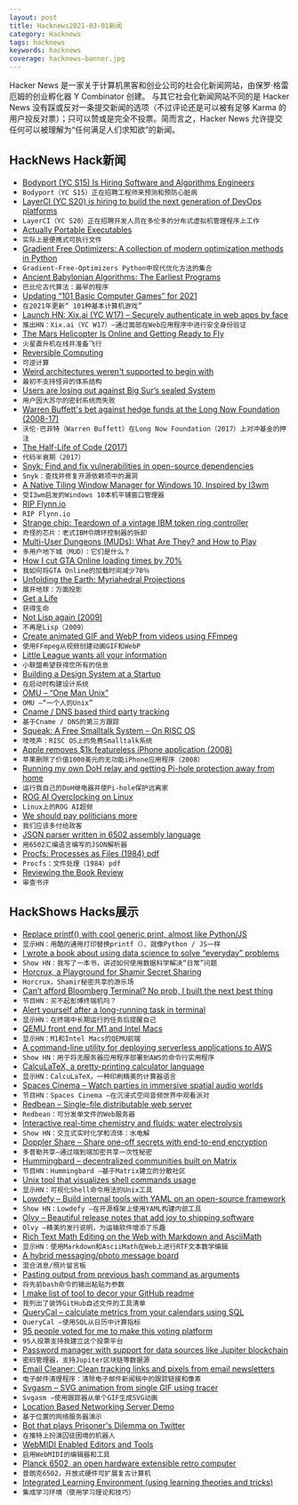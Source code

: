 ```yaml
---
layout: post
title: Hacknews2021-03-01新闻
category: Hacknews
tags: hacknews
keywords: hacknews
coverage: hacknews-banner.jpg
---
```


Hacker News 是一家关于计算机黑客和创业公司的社会化新闻网站，由保罗·格雷厄姆的创业孵化器 Y Combinator 创建。
与其它社会化新闻网站不同的是 Hacker News 没有踩或反对一条提交新闻的选项（不过评论还是可以被有足够 Karma 的用户投反对票）；只可以赞或是完全不投票。简而言之，Hacker News 允许提交任何可以被理解为“任何满足人们求知欲”的新闻。

## HackNews Hack新闻


- [Bodyport (YC S15) Is Hiring Software and Algorithms Engineers](https://bodyport.com/careers)
- `Bodyport（YC S15）正在招聘工程师来预测和预防心脏病`
- [LayerCI (YC S20) is hiring to build the next generation of DevOps platforms](https://www.workatastartup.com/jobs/42204)
- `LayerCI（YC S20）正在招聘开发人员在多伦多的分布式虚拟机管理程序上工作`
- [Actually Portable Executables](https://ahgamut.github.io/c/2021/02/27/ape-cosmo/)
- `实际上是便携式可执行文件`
- [Gradient Free Optimizers: A collection of modern optimization methods in Python](https://github.com/SimonBlanke/Gradient-Free-Optimizers)
- `Gradient-Free-Optimizers Python中现代优化方法的集合`
- [Ancient Babylonian Algorithms: The Earliest Programs](https://www.historyofinformation.com/detail.php?id=3920)
- `巴比伦古代算法：最早的程序`
- [Updating “101 Basic Computer Games” for 2021](https://discourse.codinghorror.com/t/updating-101-basic-computer-games-for-2021/7927/)
- `在2021年更新“ 101种基本计算机游戏”`
- [Launch HN: Xix.ai (YC W17) – Securely authenticate in web apps by face](item?id=26294096)
- `推出HN：Xix.ai（YC W17）–通过面部在Web应用程序中进行安全身份验证`
- [The Mars Helicopter Is Online and Getting Ready to Fly](https://www.universetoday.com/150224/the-mars-helicopter-is-online-and-getting-ready-to-fly/)
- `火星直升机在线并准备飞行`
- [Reversible Computing](https://en.wikipedia.org/wiki/Reversible_computing)
- `可逆计算`
- [Weird architectures weren't supported to begin with](https://blog.yossarian.net/2021/02/28/Weird-architectures-werent-supported-to-begin-with)
- `最初不支持怪异的体系结构`
- [Users are losing out against Big Sur’s sealed System](https://eclecticlight.co/2021/02/28/last-week-on-my-mac-users-are-losing-out-against-big-surs-sealed-system/)
- `用户因大苏尔的密封系统而失败`
- [Warren Buffett's bet against hedge funds at the Long Now Foundation (2008-17)](https://longbets.org/362/)
- `沃伦·巴菲特（Warren Buffett）在Long Now Foundation（2017）上对冲基金的押注`
- [The Half-Life of Code (2017)](https://sandimetz.com/blog/2017/6/1/the-half-life-of-code)
- `代码半衰期（2017）`
- [Snyk: Find and fix vulnerabilities in open-source dependencies](https://github.com/snyk/snyk)
- `Snyk：查找并修复开源依赖项中的漏洞`
- [A Native Tiling Window Manager for Windows 10, Inspired by I3wm](https://github.com/McYoloSwagHam/win3wm)
- `受I3wm启发的Windows 10本机平铺窗口管理器`
- [RIP Flynn.io](https://github.com/flynn/flynn)
- `RIP Flynn.io`
- [Strange chip: Teardown of a vintage IBM token ring controller](https://www.righto.com/2021/02/strange-chip-teardown-of-vintage-ibm.html)
- `奇怪的芯片：老式IBM令牌环控制器的拆卸`
- [Multi-User Dungeons (MUDs): What Are They? and How to Play](https://medium.com/@williamson.f93/multi-user-dungeons-muds-what-are-they-and-how-to-play-af3ec0f29f4a)
- `多用户地下城（MUD）：它们是什么？`
- [How I cut GTA Online loading times by 70%](https://nee.lv/2021/02/28/How-I-cut-GTA-Online-loading-times-by-70/)
- `我如何将GTA Online的加载时间减少70％`
- [Unfolding the Earth: Myriahedral Projections](http://philogb.github.io/page/myriahedral/)
- `展开地球：万面投影`
- [Get a Life](http://crypto.stanford.edu/~blynn/haskell/life.html)
- `获得生命`
- [Not Lisp again (2009)](https://funcall.blogspot.com/2009/03/not-lisp-again.html)
- `不再是Lisp（2009）`
- [Create animated GIF and WebP from videos using FFmpeg](https://mattj.io/posts/2021-02-27-create-animated-gif-and-webp-from-videos-using-ffmpeg/)
- `使用FFmpeg从视频创建动画GIF和WebP`
- [Little League wants all your information](https://honeypot.net/post/little-league-wants-all-your-information/)
- `小联盟希望获得您所有的信息`
- [Building a Design System at a Startup](https://medium.com/deepnote/building-a-design-system-at-a-startup-7b352d9875b3)
- `在启动时构建设计系统`
- [OMU – “One Man Unix”](http://www.pix.net/mirrored/discordia.org.uk/~steve/omu.html)
- `OMU –“一个人的Unix”`
- [Cname / DNS based third party tracking](https://arxiv.org/abs/2102.09301v2)
- `基于Cname / DNS的第三方跟踪`
- [Squeak: A Free Smalltalk System – On RISC OS](http://www.rowledge.org/tim/squeak/)
- `吱吱声：RISC OS上的免费Smalltalk系统`
- [Apple removes $1k featureless iPhone application (2008)](https://latimesblogs.latimes.com/technology/2008/08/iphone-i-am-ric.html)
- `苹果删除了价值1000美元的无功能iPhone应用程序（2008）`
- [Running my own DoH relay and getting Pi-hole protection away from home](https://scotthelme.co.uk/running-my-own-doh-relay-and-getting-pihole/)
- `运行我自己的DoH继电器并使Pi-hole保护远离家`
- [ROG AI Overclocking on Linux](https://leimao.github.io/blog/ROG-Linux-AI-Overclocking/)
- `Linux上的ROG AI超频`
- [We should pay politicians more](https://normielisation.substack.com/p/why-we-should-pay-politicians-more)
- `我们应该多付给政客`
- [JSON parser written in 6502 assembly language](https://github.com/ppelleti/json65)
- `用6502汇编语言编写的JSON解析器`
- [Procfs: Processes as Files (1984) pdf](https://lucasvr.gobolinux.org/etc/Killian84-Procfs-USENIX.pdf)
- `Procfs：文件处理（1984）pdf`
- [Reviewing the Book Review](https://www.nytimes.com/2021/02/26/books/new-york-times-book-review-history.html)
- `审查书评`


## HackShows Hacks展示

- [ Replace printf() with cool generic print, almost like Python/JS](https://github.com/exebook/generic-print)
- `显示HN：用酷的通用打印替换printf（），就像Python / JS一样`
- [ I wrote a book about using data science to solve “everyday” problems](https://andrewnc.github.io/blog/everyday_data_science.html)
- `Show HN：我写了一本书，讲述如何使用数据科学解决“日常”问题`
- [ Horcrux, a Playground for Shamir Secret Sharing](https://francoisbest.com/horcrux)
- `Horcrux，Shamir秘密共享的游乐场`
- [ Can’t afford Bloomberg Terminal? No prob, I built the next best thing](https://github.com/DidierRLopes/GamestonkTerminal)
- `节目HN：买不起彭博终端机吗？`
- [ Alert yourself after a long-running task in terminal](https://gist.github.com/petethepig/2d29e8b7e2ebc808bfe760b632608966)
- `显示HN：在终端中长期运行的任务后提醒自己`
- [ QEMU front end for M1 and Intel Macs](https://mac.getutm.app/)
- `显示HN：M1和Intel Macs的QEMU前端`
- [ A command-line utility for deploying serverless applications to AWS](https://github.com/JakePartusch/serverlessui)
- `Show HN：用于将无服务器应用程序部署到AWS的命令行实用程序`
- [ CalcuLaTeX, a pretty-printing calculator language](https://mkhan45.github.io/CalcuLaTeX-Web/)
- `显示HN：CalcuLaTeX，一种印刷精美的计算器语言`
- [ Spaces Cinema – Watch parties in immersive spatial audio worlds](https://www.movement.fm/cinema)
- `节目HN：Spaces Cinema –在沉浸式空间音频世界中观看派对`
- [ Redbean – Single-file distributable web server](https://justine.lol/redbean/index.html)
- `Redbean：可分发单文件的Web服务器`
- [ Interactive real-time chemistry and fluids: water electrolysis](https://cselab.github.io/aphros/wasm/electrochem.html)
- `Show HN：交互式实时化学和流体：水电解`
- [ Doppler Share – Share one-off secrets with end-to-end encryption](https://share.doppler.com)
- `多普勒共享–通过端到端加密共享一次性秘密`
- [ Hummingbard – decentralized communities built on Matrix](https://hummingbard.com/hummingbard/introducing-hummingbard)
- `节目HN：Hummingbard –基于Matrix建立的分散社区`
- [ Unix tool that visualizes shell commands usage](https://github.com/irevenko/tsukae)
- `显示HN：可视化Shell命令用法的Unix工具`
- [ Lowdefy – Build internal tools with YAML on an open-source framework](https://lowdefy.com/)
- `Show HN：Lowdefy –在开源框架上使用YAML构建内部工具`
- [ Olvy – Beautiful release notes that add joy to shipping software](https://olvy.co)
- `Olvy –精美的发行说明，为运输软件增添了乐趣`
- [ Rich Text Math Editing on the Web with Markdown and AsciiMath](https://writer.math.dev/landing.html)
- `显示HN：使用Markdown和AsciiMath在Web上进行RTF文本数学编辑`
- [ A hybrid messaging/photo message board](https://mebeam.com/)
- `混合消息/照片留言板`
- [ Pasting output from previous bash command as arguments](https://asciinema.org/a/395092)
- `将先前bash命令的输出粘贴为参数`
- [ I make list of tool to decor your GitHub readme](https://github.com/HaiDang666/awesome-tool-for-readme-profile)
- `我列出了装饰GitHub自述文件的工具清单`
- [ QueryCal – calculate metrics from your calendars using SQL](https://querycal.com)
- `QueryCal –使用SQL从日历中计算指标`
- [ 95 people voted for me to make this voting platform](https://fanfavorite.io)
- `95人投票支持我建立这个投票平台`
- [ Password manager with support for data sources like Jupiter blockchain](https://github.com/whatl3y/fndr)
- `密码管理器，支持Jupiter区块链等数据源`
- [ Email Cleaner: Clean tracking links and pixels from email newsletters](https://bengtan.com/blog/email-cleaner-clean-tracking-links-and-pixels/)
- `电子邮件清理程序：清除电子邮件新闻稿中的跟踪链接和像素`
- [ Svgasm – SVG animation from single GIF using tracer](https://github.com/tomkwok/svgasm)
- `Svgasm –使用跟踪器从单个GIF生成SVG动画`
- [ Location Based Networking Server Demo](https://tonycodes.com/breadcrumbs)
- `基于位置的网络服务器演示`
- [ Bot that plays Prisoner's Dilemma on Twitter](https://github.com/haltakov/prisoners-dilemma-bot)
- `在推特上扮演囚徒困境的机器人`
- [ WebMIDI Enabled Editors and Tools](https://studiocode.dev/)
- `启用WebMIDI的编辑器和工具`
- [ Planck 6502, an open hardware extensible retro computer](https://jfoucher.com/2021/02/planck-6502-open-hardware-computer.html)
- `普朗克6502，开放式硬件可扩展复古计算机`
- [ Integrated Learning Environment (using learning theories and tricks)](https://learnobit-36a54.firebaseapp.com/)
- `集成学习环境（使用学习理论和技巧）`

